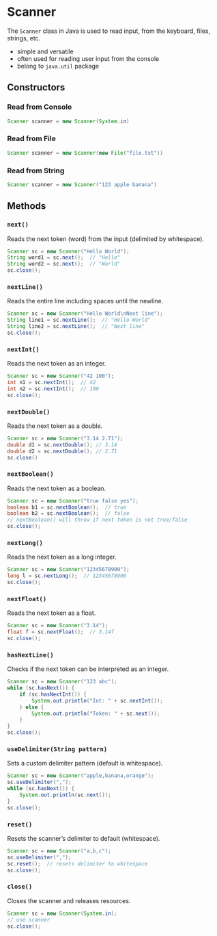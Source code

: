 # Scanner

The `Scanner` class in Java is used to read input, from the keyboard, files, strings, etc.

- simple and versatile
- often used for reading user input from the console
- belong to `java.util` package

## Constructors

### Read from Console

```java
Scanner scanner = new Scanner(System.in)
```

### Read from File

```java
Scanner scanner = new Scanner(new File("file.txt"))
```

### Read from String

```java
Scanner scanner = new Scanner("123 apple banana")
```

## Methods

### `next()`

Reads the next token (word) from the input (delimited by whitespace).

```java
Scanner sc = new Scanner("Hello World");
String word1 = sc.next();  // "Hello"
String word2 = sc.next();  // "World"
sc.close();
```

### `nextLine()`

Reads the entire line including spaces until the newline.

```java
Scanner sc = new Scanner("Hello World\nNext line");
String line1 = sc.nextLine();  // "Hello World"
String line2 = sc.nextLine();  // "Next line"
sc.close();
```

### `nextInt()`

Reads the next token as an integer.

```java
Scanner sc = new Scanner("42 100");
int n1 = sc.nextInt();  // 42
int n2 = sc.nextInt();  // 100
sc.close();
```

### `nextDouble()`

Reads the next token as a double.

```java
Scanner sc = new Scanner("3.14 2.71");
double d1 = sc.nextDouble(); // 3.14
double d2 = sc.nextDouble(); // 2.71
sc.close()
```

### `nextBoolean()`

Reads the next token as a boolean.

```java
Scanner sc = new Scanner("true false yes");
boolean b1 = sc.nextBoolean();  // true
boolean b2 = sc.nextBoolean();  // false
// nextBoolean() will throw if next token is not true/false
sc.close();
```

### `nextLong()`

Reads the next token as a long integer.

```java
Scanner sc = new Scanner("12345678900");
long l = sc.nextLong();  // 12345678900
sc.close();
```

### `nextFloat()`

Reads the next token as a float.

```java
Scanner sc = new Scanner("3.14");
float f = sc.nextFloat();  // 3.14f
sc.close();
```

### `hasNextLine()`

Checks if the next token can be interpreted as an integer.

```java
Scanner sc = new Scanner("123 abc");
while (sc.hasNext()) {
    if (sc.hasNextInt()) {
        System.out.println("Int: " + sc.nextInt());
    } else {
        System.out.println("Token: " + sc.next());
    }
}
sc.close();
```

### `useDelimiter(String pattern)`

Sets a custom delimiter pattern (default is whitespace).

```java
Scanner sc = new Scanner("apple,banana,orange");
sc.useDelimiter(",");
while (sc.hasNext()) {
    System.out.println(sc.next());
}
sc.close();
```

### `reset()`

Resets the scanner’s delimiter to default (whitespace).

```java
Scanner sc = new Scanner("a,b,c");
sc.useDelimiter(",");
sc.reset();  // resets delimiter to whitespace
sc.close();
```

### `close()`

Closes the scanner and releases resources.

```java
Scanner sc = new Scanner(System.in);
// use scanner
sc.close();
```
